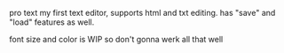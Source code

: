 pro text
my first text editor, supports html and txt editing.
has "save" and "load" features as well.

font size and color is WIP so don't gonna werk all that well

